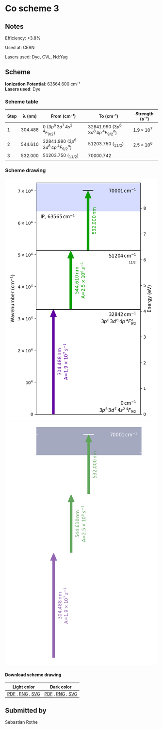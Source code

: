# Co scheme 3

## Notes

Efficiency: >3.8%

Used at: CERN

Lasers used: Dye, CVL, Nd:Yag





## Scheme

**Ionization Potential**: 63564.600 cm⁻¹  
**Lasers used**: Dye

### Scheme table

| Step | λ (nm)  |                 From (cm⁻¹)                 |                  To (cm⁻¹)                  |   Strength (s⁻¹)    |
| ---- | ------- | ------------------------------------------- | ------------------------------------------- | ------------------- |
| 1    | 304.488 | 0 ($3p^6\,3d^7\,4s^2\,^4F_{9/2}$)           | 32841.990 ($3p^6\,3d^8\,4p\,^4F^{o}_{9/2}$) | $1.9 \times 10^{7}$ |
| 2    | 544.610 | 32841.990 ($3p^6\,3d^8\,4p\,^4F^{o}_{9/2}$) | 51203.750 ($_{11/2}$)                       | $2.5 \times 10^{6}$ |
| 3    | 532.000 | 51203.750 ($_{11/2}$)                       | 70000.742                                   |                     |


### Scheme drawing

![co scheme, light mode](co-003/co-003-light.png#only-light)
![co scheme, dark mode](co-003/co-003-dark-web.png#only-dark)

#### Download scheme drawing

|                                            Light color                                            |                                           Dark color                                           |
| ------------------------------------------------------------------------------------------------- | ---------------------------------------------------------------------------------------------- |
| [PDF](co-003/co-003-light.pdf) , [PNG](co-003/co-003-light.png) , [SVG](co-003/co-003-light.svg)  | [PDF](co-003/co-003-dark.pdf) , [PNG](co-003/co-003-dark.png) , [SVG](co-003/co-003-dark.svg)  |


## Submitted by

Sebastian Rothe

